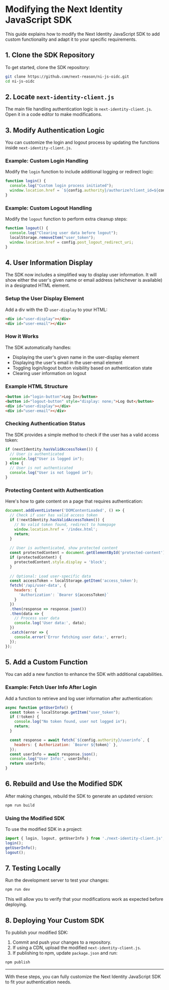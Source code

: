 # Modifying the Next Identity JavaScript SDK

This guide explains how to modify the Next Identity JavaScript SDK to add custom functionality and adapt it to your specific requirements.

## 1. Clone the SDK Repository
To get started, clone the SDK repository:
```sh
git clone https://github.com/next-reason/ni-js-oidc.git
cd ni-js-oidc
```

## 2. Locate `next-identity-client.js`
The main file handling authentication logic is `next-identity-client.js`. Open it in a code editor to make modifications.

## 3. Modify Authentication Logic
You can customize the login and logout process by updating the functions inside `next-identity-client.js`.

### Example: Custom Login Handling
Modify the `login` function to include additional logging or redirect logic:
```javascript
function login() {
  console.log("Custom login process initiated");
  window.location.href = `${config.authority}/authorize?client_id=${config.client_id}&redirect_uri=${config.redirect_uri}&response_type=code&scope=${config.scope}`;
}
```

### Example: Custom Logout Handling
Modify the `logout` function to perform extra cleanup steps:
```javascript
function logout() {
  console.log("Clearing user data before logout");
  localStorage.removeItem("user_token");
  window.location.href = config.post_logout_redirect_uri;
}
```

## 4. User Information Display
The SDK now includes a simplified way to display user information. It will show either the user's given name or email address (whichever is available) in a designated HTML element.

### Setup the User Display Element
Add a div with the ID `user-display` to your HTML:
```html
<div id="user-display"></div>
<div id="user-email"></div>
```

### How it Works
The SDK automatically handles:
- Displaying the user's given name in the user-display element
- Displaying the user's email in the user-email element
- Toggling login/logout button visibility based on authentication state
- Clearing user information on logout

### Example HTML Structure
```html
<button id="login-button">Log In</button>
<button id="logout-button" style="display: none;">Log Out</button>
<div id="user-display"></div>
<div id="user-email"></div>
```

### Checking Authentication Status
The SDK provides a simple method to check if the user has a valid access token:

```javascript
if (nextIdentity.hasValidAccessToken()) {
  // User is authenticated
  console.log("User is logged in");
} else {
  // User is not authenticated
  console.log("User is not logged in");
}
```

### Protecting Content with Authentication
Here's how to gate content on a page that requires authentication:

```javascript
document.addEventListener('DOMContentLoaded', () => {
  // Check if user has valid access token
  if (!nextIdentity.hasValidAccessToken()) {
    // No valid token found, redirect to homepage
    window.location.href = '/index.html';
    return;
  }
  
  // User is authenticated, show protected content
  const protectedContent = document.getElementById('protected-content');
  if (protectedContent) {
    protectedContent.style.display = 'block';
  }
  
  // Optional: Load user-specific data
  const accessToken = localStorage.getItem('access_token');
  fetch('/api/user-data', {
    headers: {
      'Authorization': `Bearer ${accessToken}`
    }
  })
  .then(response => response.json())
  .then(data => {
    // Process user data
    console.log('User data:', data);
  })
  .catch(error => {
    console.error('Error fetching user data:', error);
  });
});
```

## 5. Add a Custom Function
You can add a new function to enhance the SDK with additional capabilities.

### Example: Fetch User Info After Login
Add a function to retrieve and log user information after authentication:
```javascript
async function getUserInfo() {
  const token = localStorage.getItem("user_token");
  if (!token) {
    console.log("No token found, user not logged in");
    return;
  }

  const response = await fetch(`${config.authority}/userinfo`, {
    headers: { Authorization: `Bearer ${token}` },
  });
  const userInfo = await response.json();
  console.log("User Info:", userInfo);
  return userInfo;
}
```

## 6. Rebuild and Use the Modified SDK
After making changes, rebuild the SDK to generate an updated version:
```sh
npm run build
```

### Using the Modified SDK
To use the modified SDK in a project:
```javascript
import { login, logout, getUserInfo } from './next-identity-client.js';
login();
getUserInfo();
logout();
```

## 7. Testing Locally
Run the development server to test your changes:
```sh
npm run dev
```
This will allow you to verify that your modifications work as expected before deploying.

## 8. Deploying Your Custom SDK
To publish your modified SDK:
1. Commit and push your changes to a repository.
2. If using a CDN, upload the modified `next-identity-client.js`.
3. If publishing to npm, update `package.json` and run:
```sh
npm publish
```

---
With these steps, you can fully customize the Next Identity JavaScript SDK to fit your authentication needs.


